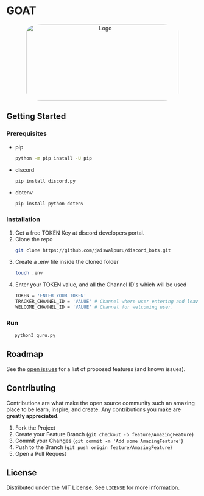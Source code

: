 # GOAT
<p align="center">
    <img src="https://github.com/jaiswalpuru/discord_bots/blob/main/wise_man/images/guru.png" alt="Logo" width="400" height="200" style="border-radius:10%">
</p>

<!-- GETTING STARTED -->
## Getting Started

### Prerequisites
* pip
  ```sh
  python -m pip install -U pip
  ```
* discord
  ```sh
  pip install discord.py
  ```    
* dotenv
  ```sh
  pip install python-dotenv
  ```    
### Installation

1. Get a free TOKEN Key at discord developers portal.
2. Clone the repo
   ```sh
   git clone https://github.com/jaiswalpuru/discord_bots.git
   ```
3. Create a .env file inside the cloned folder
   ```sh
   touch .env
   ```
4. Enter your TOKEN value, and all the Channel ID's which will be used
   ```sh
   TOKEN = 'ENTER YOUR TOKEN'
   TRACKER_CHANNEL_ID = 'VALUE' # Channel where user entering and leaving channel will be tracked.
   WELCOME_CHANNEL_ID = 'VALUE' # Channel for welcoming user.
   ```

### Run 
```sh
   python3 guru.py
   ```

<!-- ROADMAP -->
## Roadmap

See the [open issues](https://github.com/jaiswalpuru/discord_bots/issues) for a list of proposed features (and known issues).


<!-- CONTRIBUTING -->
## Contributing

Contributions are what make the open source community such an amazing place to be learn, inspire, and create. Any contributions you make are **greatly appreciated**.

1. Fork the Project
2. Create your Feature Branch (`git checkout -b feature/AmazingFeature`)
3. Commit your Changes (`git commit -m 'Add some AmazingFeature'`)
4. Push to the Branch (`git push origin feature/AmazingFeature`)
5. Open a Pull Request



<!-- LICENSE -->
## License
Distributed under the MIT License. See `LICENSE` for more information.
